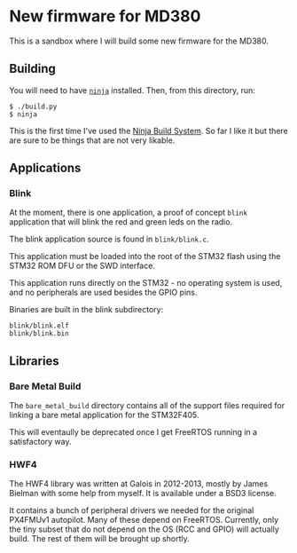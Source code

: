 # New firmware for MD380

This is a sandbox where I will build some new firmware for the MD380.

## Building

You will need to have [`ninja`][ninja] installed. Then, from this directory,
run:

```
$ ./build.py
$ ninja
```

This is the first time I've used the [Ninja Build System][ninja]. So far I like
it but there are sure to be things that are not very likable.

## Applications

### Blink

At the moment, there is one application, a proof of concept `blink` application
that will blink the red and green leds on the radio.

The blink application source is found in `blink/blink.c`.

This application must be loaded into the root of the STM32 flash using the STM32
ROM DFU or the SWD interface.

This application runs directly on the STM32 - no operating system is used, and
no peripherals are used besides the GPIO pins.

Binaries are built in the blink subdirectory:

```
blink/blink.elf
blink/blink.bin
```

## Libraries

### Bare Metal Build

The `bare_metal_build` directory contains all of the support files required for
linking a bare metal application for the STM32F405.

This will eventaully be deprecated once I get FreeRTOS running in a satisfactory
way.

### HWF4

The HWF4 library was written at Galois in 2012-2013, mostly by James Bielman
with some help from myself. It is available under a BSD3 license.

It contains a bunch of peripheral drivers we needed for the original PX4FMUv1
autopilot.  Many of these depend on FreeRTOS. Currently, only the tiny subset
that do not depend on the OS (RCC and GPIO) will actually build. The rest of
them will be brought up shortly.


[ninja]: https://martine.github.io/ninja/
